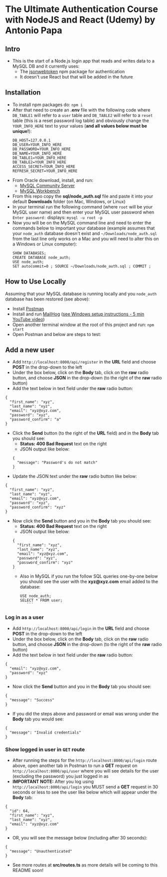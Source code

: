 # The Ultimate Authentication Course with NodeJS and React (Udemy) by Antonio Papa
## Intro
- This is the start of a Node.js login app that reads and writes data to a MySQL DB and it currently uses:
   - The [jsonwebtoken](https://www.npmjs.com/package/jsonwebtoken) npm package for authentication
   - It doesn't use React but that will be added in the future

## Installation
- To install npm packages do:
  `npm i`
- After that need to create an __.env__ file with the following code where `DB_TABLE1` will refer to a `user` table and `DB_TABLE2` will refer to a `reset` table (this is a reset password log table) and obviously change the `YOUR_INFO_HERE` text to your values (__and all values below must be unique!__):
  ```
  DB_HOST=127.0.0.1
  DB_USER=YOUR_INFO_HERE
  DB_PASSWORD=YOUR_INFO_HERE
  DB_NAME=YOUR_INFO_HERE
  DB_TABLE1=YOUR_INFO_HERE
  DB_TABLE2=YOUR_INFO_HERE
  ACCESS_SECRET=YOUR_INFO_HERE
  REFRESH_SECRET=YOUR_INFO_HERE
    ```
- From Oracle download, install, and run:
  - [MySQL Community Server](https://dev.mysql.com/downloads/mysql/)
  - [MySQL Workbench](https://www.mysql.com/products/workbench/)
- From this repo copy the __sql/node_auth.sql__ file and paste it into your default __Downloads__ folder (on Mac, Windows, or Linux)
- In your terminal run the following command (where `root` will be your MySQL user name) and then enter your MySQL user password when `Enter password:` displays:
  `mysql -u root -p`
- Now you will be on the MySQL command line and need to enter the commands below to important your database (example assumes that your `node_auth` database doesn't exist and `~/Downloads/node_auth.sql` from the last line only works on a Mac and you will need to alter this on a Windows or Linux computer):
  ```
  SHOW DATABASES;
  CREATE DATABASE node_auth;
  USE node_auth;
  SET autocommit=0 ; SOURCE ~/Downloads/node_auth.sql ; COMMIT ;
  ```  

## How to Use Locally
Assuming that your MySQL database is running locally and you `node_auth` database has been restored (see above):
- Install [Postman](https://www.postman.com/downloads/)
- Install and run [MailHog](https://github.com/mailhog/MailHog) ([see Windows setup instructions - 5 min YouTube video](https://www.youtube.com/watch?v=Vv-T-XK5WjI))
- Open another terminal window at the root of this project and run:
  `npm start`
- Open Postman and below are steps to test:
## Add a new user
- Add `http://localhost:8000/api/register` in the __URL__ field and choose __POST__ in the drop-down to the left 
- Under the box below, click on the __Body__ tab, click on the __raw__ radio button, and choose __JSON__ in the drop-down (to the right of the __raw__ radio button)
- Add the text below in text field under the __raw__ radio button:
```
{
  "first_name": "xyz",
  "last_name": "xyz",
  "email": "xyz@xyz.com",
  "password": "xyz",
  "password_confirm": "a"
}
```
- Click the __Send__ button (to the right of the __URL__ field) and in the __Body__ tab you should see:
  - __Status: 400 Bad Request__ text on the right
  - JSON output like below:
  ```
  {
    "message": "Password's do not match"
  }
  ```
- Update the JSON text under the __raw__ radio button like below:
```
{
  "first_name": "xyz",
  "last_name": "xyz",
  "email": "xyz@xyz.com",
  "password": "xyz",
  "password_confirm": "xyz"
}
```
- Now click the __Send__ button and you in the __Body__ tab you should see:
  - __Status: 400 Bad Request__ text on the right
  - JSON output like below:
  ```
  {
    "first_name": "xyz",
    "last_name": "xyz",
    "email": "xyz@xyz.com",
    "password": "xyz",
    "password_confirm": "xyz"
  }
  ```
  - Also in MySQL if you run the follow SQL queries one-by-one below you should see the user with the __xyz@xyz.com__ email added to the database:
      ```
      USE node_auth;
      SELECT * FROM user;
         ```
### Log in as a user
- Add `http://localhost:8000/api/login` in the __URL__ field and choose __POST__ in the drop-down to the left 
- Under the box below, click on the __Body__ tab, click on the __raw__ radio button, and choose __JSON__ in the drop-down (to the right of the __raw__ radio button)
- Add the text below in text field under the __raw__ radio button:
```
{
  "email": "xyz@xyz.com",
  "password": "xyz"
}
```
- Now click the __Send__ button and you in the __Body__ tab you should see:
```
{
  "message": "Success"
}
```
- If you did the steps above and password or email was wrong under the __Body__ tab you would see:
```
{
  "message": "Invalid credentials"
}    
```

### Show logged in user in `GET` route
- After running the steps for the `http://localhost:8000/api/login` route above, open another tab in Postman to run a __GET__ request on `http://localhost:8000/api/user` where you will see details for the user (excluding the password) you just logged in as
- __IMPORTANT NOTE:__ After you log using  `http://localhost:8000/api/login` you MUST send a __GET__ request in 30 seconds or less to see the user like below which will appear under the __Body__ tab:
```
{
  "id": 64,
  "first_name": "xyz",
  "last_name": "xyz",
  "email": "xyz@xyz.com"
}
```
- OR, you will see the message below (including after 30 seconds):
```
{
  "message": "Unauthenticated"
}
``` 
- See more routes at __src/routes.ts__ as more details will be coming to this README soon!   
